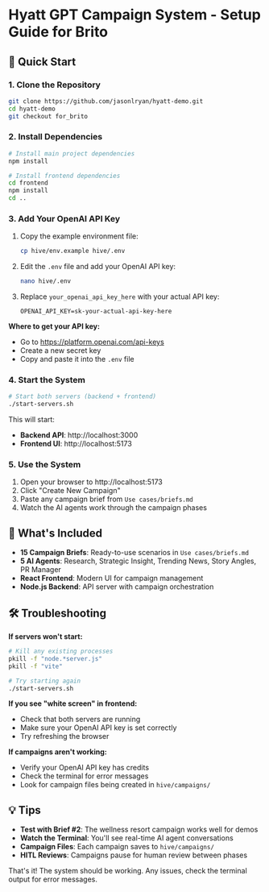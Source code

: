 # Hyatt GPT Campaign System - Setup Guide for Brito

## 🚀 Quick Start

### 1. Clone the Repository

```bash
git clone https://github.com/jasonlryan/hyatt-demo.git
cd hyatt-demo
git checkout for_brito
```

### 2. Install Dependencies

```bash
# Install main project dependencies
npm install

# Install frontend dependencies
cd frontend
npm install
cd ..
```

### 3. Add Your OpenAI API Key

1. Copy the example environment file:

   ```bash
   cp hive/env.example hive/.env
   ```

2. Edit the `.env` file and add your OpenAI API key:
   ```bash
   nano hive/.env
   ```
3. Replace `your_openai_api_key_here` with your actual API key:
   ```
   OPENAI_API_KEY=sk-your-actual-api-key-here
   ```

**Where to get your API key:**

- Go to https://platform.openai.com/api-keys
- Create a new secret key
- Copy and paste it into the `.env` file

### 4. Start the System

```bash
# Start both servers (backend + frontend)
./start-servers.sh
```

This will start:

- **Backend API**: http://localhost:3000
- **Frontend UI**: http://localhost:5173

### 5. Use the System

1. Open your browser to http://localhost:5173
2. Click "Create New Campaign"
3. Paste any campaign brief from `Use cases/briefs.md`
4. Watch the AI agents work through the campaign phases

## 📁 What's Included

- **15 Campaign Briefs**: Ready-to-use scenarios in `Use cases/briefs.md`
- **5 AI Agents**: Research, Strategic Insight, Trending News, Story Angles, PR Manager
- **React Frontend**: Modern UI for campaign management
- **Node.js Backend**: API server with campaign orchestration

## 🛠 Troubleshooting

**If servers won't start:**

```bash
# Kill any existing processes
pkill -f "node.*server.js"
pkill -f "vite"

# Try starting again
./start-servers.sh
```

**If you see "white screen" in frontend:**

- Check that both servers are running
- Make sure your OpenAI API key is set correctly
- Try refreshing the browser

**If campaigns aren't working:**

- Verify your OpenAI API key has credits
- Check the terminal for error messages
- Look for campaign files being created in `hive/campaigns/`

## 💡 Tips

- **Test with Brief #2**: The wellness resort campaign works well for demos
- **Watch the Terminal**: You'll see real-time AI agent conversations
- **Campaign Files**: Each campaign saves to `hive/campaigns/`
- **HITL Reviews**: Campaigns pause for human review between phases

That's it! The system should be working. Any issues, check the terminal output for error messages.
